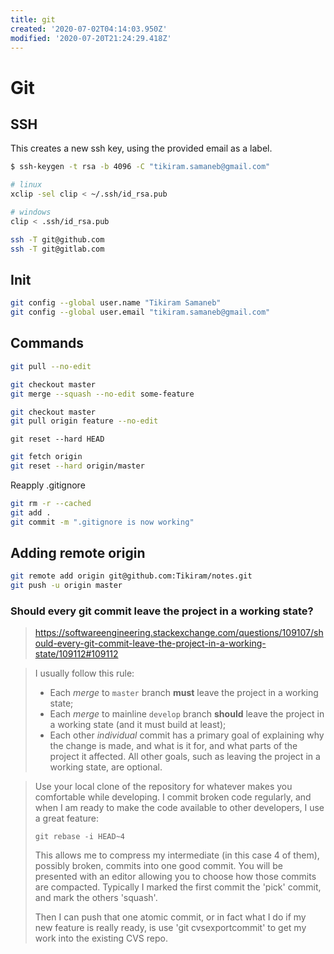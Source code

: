 ```yaml
---
title: git
created: '2020-07-02T04:14:03.950Z'
modified: '2020-07-20T21:24:29.418Z'
---
```


# Git

## SSH

This creates a new ssh key, using the provided email as a label.

```bash
$ ssh-keygen -t rsa -b 4096 -C "tikiram.samaneb@gmail.com"
```

```bash
# linux
xclip -sel clip < ~/.ssh/id_rsa.pub

# windows
clip < .ssh/id_rsa.pub
```

```bash
ssh -T git@github.com
ssh -T git@gitlab.com
```

## Init

```bash
git config --global user.name "Tikiram Samaneb"
git config --global user.email "tikiram.samaneb@gmail.com"
```

## Commands

```bash
git pull --no-edit
```

```bash
git checkout master
git merge --squash --no-edit some-feature
```

```bash
git checkout master
git pull origin feature --no-edit
```


```
git reset --hard HEAD
```

```bash
git fetch origin
git reset --hard origin/master
```



Reapply .gitignore

```bash
git rm -r --cached
git add .
git commit -m ".gitignore is now working"
```





## Adding remote origin

```bash
git remote add origin git@github.com:Tikiram/notes.git
git push -u origin master
```



### Should every git commit leave the project in a working state?

> https://softwareengineering.stackexchange.com/questions/109107/should-every-git-commit-leave-the-project-in-a-working-state/109112#109112

>I usually follow this rule:
> - Each *merge* to `master` branch **must** leave the project in a working state;
> - Each *merge* to mainline `develop` branch **should** leave the project in a working state (and it must build at least);
> - Each other *individual* commit has a primary goal of explaining why the change is made, and what is it for, and what parts of the project it affected. All other goals, such as leaving the project in a working state, are optional.

>Use your local clone of the repository for whatever makes you comfortable while developing.
>I commit broken code regularly, and when I am ready to make the code available to other developers, I use a great feature:
>```
>git rebase -i HEAD~4
>```
>This allows me to compress my intermediate (in this case 4 of them), possibly broken, commits into one good commit. You will be presented with an editor allowing you to choose how those commits are compacted. Typically I marked the first commit the 'pick' commit, and mark the others 'squash'.
>
>Then I can push that one atomic commit, or in fact what I do if my new feature is really ready, is use 'git cvsexportcommit' to get my work into the existing CVS repo.
